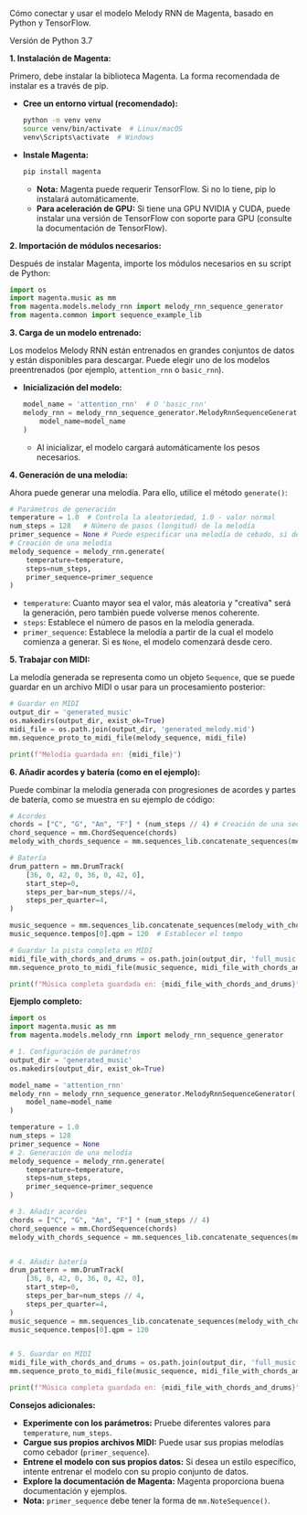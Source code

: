 Cómo conectar y usar el modelo Melody RNN de Magenta, basado en Python y TensorFlow.

Versión de Python 3.7

**1. Instalación de Magenta:**

Primero, debe instalar la biblioteca Magenta. La forma recomendada de instalar es a través de pip.

*   **Cree un entorno virtual (recomendado):**
    ```bash
    python -m venv venv
    source venv/bin/activate  # Linux/macOS
    venv\Scripts\activate  # Windows
    ```
*   **Instale Magenta:**
    ```bash
    pip install magenta
    ```
    *   **Nota:** Magenta puede requerir TensorFlow. Si no lo tiene, pip lo instalará automáticamente.
    *   **Para aceleración de GPU:** Si tiene una GPU NVIDIA y CUDA, puede instalar una versión de TensorFlow con soporte para GPU (consulte la documentación de TensorFlow).

**2. Importación de módulos necesarios:**

Después de instalar Magenta, importe los módulos necesarios en su script de Python:
```python
import os
import magenta.music as mm
from magenta.models.melody_rnn import melody_rnn_sequence_generator
from magenta.common import sequence_example_lib
```

**3. Carga de un modelo entrenado:**

Los modelos Melody RNN están entrenados en grandes conjuntos de datos y están disponibles para descargar. Puede elegir uno de los modelos preentrenados (por ejemplo, `attention_rnn` o `basic_rnn`).

*   **Inicialización del modelo:**
    ```python
    model_name = 'attention_rnn'  # O 'basic_rnn'
    melody_rnn = melody_rnn_sequence_generator.MelodyRnnSequenceGenerator(
        model_name=model_name
    )
    ```
    *   Al inicializar, el modelo cargará automáticamente los pesos necesarios.

**4. Generación de una melodía:**

Ahora puede generar una melodía. Para ello, utilice el método `generate()`:
```python
# Parámetros de generación
temperature = 1.0  # Controla la aleatoriedad, 1.0 - valor normal
num_steps = 128   # Número de pasos (longitud) de la melodía
primer_sequence = None # Puede especificar una melodía de cebado, si deja None, el modelo comenzará desde cero.
# Creación de una melodía
melody_sequence = melody_rnn.generate(
    temperature=temperature,
    steps=num_steps,
    primer_sequence=primer_sequence
)
```
*   `temperature`: Cuanto mayor sea el valor, más aleatoria y "creativa" será la generación, pero también puede volverse menos coherente.
*   `steps`: Establece el número de pasos en la melodía generada.
*  `primer_sequence`: Establece la melodía a partir de la cual el modelo comienza a generar. Si es `None`, el modelo comenzará desde cero.

**5. Trabajar con MIDI:**

La melodía generada se representa como un objeto `Sequence`, que se puede guardar en un archivo MIDI o usar para un procesamiento posterior:
```python
# Guardar en MIDI
output_dir = 'generated_music'
os.makedirs(output_dir, exist_ok=True)
midi_file = os.path.join(output_dir, 'generated_melody.mid')
mm.sequence_proto_to_midi_file(melody_sequence, midi_file)

print(f"Melodía guardada en: {midi_file}")
```

**6. Añadir acordes y batería (como en el ejemplo):**

Puede combinar la melodía generada con progresiones de acordes y partes de batería, como se muestra en su ejemplo de código:
```python
# Acordes
chords = ["C", "G", "Am", "F"] * (num_steps // 4) # Creación de una secuencia de acordes, por repetición
chord_sequence = mm.ChordSequence(chords)
melody_with_chords_sequence = mm.sequences_lib.concatenate_sequences(melody_sequence, chord_sequence)

# Batería
drum_pattern = mm.DrumTrack(
    [36, 0, 42, 0, 36, 0, 42, 0],
    start_step=0,
    steps_per_bar=num_steps//4,
    steps_per_quarter=4,
)

music_sequence = mm.sequences_lib.concatenate_sequences(melody_with_chords_sequence, drum_pattern)
music_sequence.tempos[0].qpm = 120  # Establecer el tempo

# Guardar la pista completa en MIDI
midi_file_with_chords_and_drums = os.path.join(output_dir, 'full_music.mid')
mm.sequence_proto_to_midi_file(music_sequence, midi_file_with_chords_and_drums)

print(f"Música completa guardada en: {midi_file_with_chords_and_drums}")
```

**Ejemplo completo:**

```python
import os
import magenta.music as mm
from magenta.models.melody_rnn import melody_rnn_sequence_generator

# 1. Configuración de parámetros
output_dir = 'generated_music'
os.makedirs(output_dir, exist_ok=True)

model_name = 'attention_rnn'
melody_rnn = melody_rnn_sequence_generator.MelodyRnnSequenceGenerator(
    model_name=model_name
)

temperature = 1.0
num_steps = 128
primer_sequence = None
# 2. Generación de una melodía
melody_sequence = melody_rnn.generate(
    temperature=temperature,
    steps=num_steps,
    primer_sequence=primer_sequence
)

# 3. Añadir acordes
chords = ["C", "G", "Am", "F"] * (num_steps // 4)
chord_sequence = mm.ChordSequence(chords)
melody_with_chords_sequence = mm.sequences_lib.concatenate_sequences(melody_sequence, chord_sequence)


# 4. Añadir batería
drum_pattern = mm.DrumTrack(
    [36, 0, 42, 0, 36, 0, 42, 0],
    start_step=0,
    steps_per_bar=num_steps // 4,
    steps_per_quarter=4,
)
music_sequence = mm.sequences_lib.concatenate_sequences(melody_with_chords_sequence, drum_pattern)
music_sequence.tempos[0].qpm = 120


# 5. Guardar en MIDI
midi_file_with_chords_and_drums = os.path.join(output_dir, 'full_music.mid')
mm.sequence_proto_to_midi_file(music_sequence, midi_file_with_chords_and_drums)

print(f"Música completa guardada en: {midi_file_with_chords_and_drums}")

```

**Consejos adicionales:**

*   **Experimente con los parámetros:** Pruebe diferentes valores para `temperature`, `num_steps`.
*   **Cargue sus propios archivos MIDI:** Puede usar sus propias melodías como cebador (`primer_sequence`).
*   **Entrene el modelo con sus propios datos:** Si desea un estilo específico, intente entrenar el modelo con su propio conjunto de datos.
*   **Explore la documentación de Magenta:** Magenta proporciona buena documentación y ejemplos.
*  **Nota:**  `primer_sequence` debe tener la forma de `mm.NoteSequence()`.

